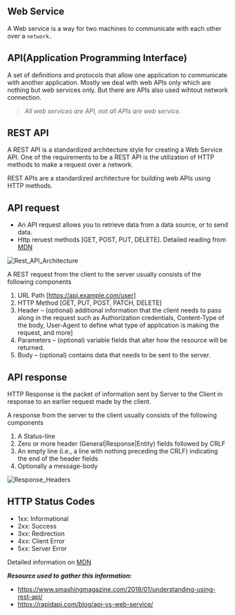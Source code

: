
**Web Service** 
----------------

  A Web service is a way for two machines to communicate with each other over a `network.`
 
**API(Application Programming Interface)** 
-------------------------------------------

  A set of definitions and protocols that allow one application to communicate with another application.
  Mostly we deal with web APIs only which are nothing but web services only. But there are APIs also used wihtout network connection. 

> _All web services are API, not all APIs are web service._

**REST API** 
----------------

  A REST API is a standardized architecture style for creating a Web Service API. One of the requirements to be a REST API is 
  the utilization of HTTP methods to make a request over a network.
  
  REST APIs are a standardized architecture for building web APIs using HTTP methods.

**API request** 
----------------
  
  - An API request allows you to retrieve data from a data source, or to send data. 
  - Http reruest methods [GET, POST, PUT, DELETE]. Detailed reading from [MDN](https://developer.mozilla.org/en-US/docs/Web/HTTP/Methods) 
  

  ![Rest_API_Architecture](https://idratherbewritingmedia.com/images/api/restapi_www.svg)
    
 A REST request from the client to the server usually consists of the following components
     
  1. URL Path [https://api.example.com/user]
  1. HTTP Method [GET, PUT, POST, PATCH, DELETE]
  1. Header – (optional) additional information that the client needs to pass along in the request such as Authorization credentials, Content-Type of the body, User-Agent to define what type of application is making the request, and more]
  1. Parameters – (optional) variable fields that alter how the resource will be returned.
  1. Body – (optional) contains data that needs to be sent to the server.
    
**API response** 
----------------

  HTTP Response is the packet of information sent by Server to the Client in response to an earlier request made by the client. 
  
A response from the server to the client usually consists of the following components

  1. A Status-line
  2. Zero or more header (General|Response|Entity) fields followed by CRLF
  3. An empty line (i.e., a line with nothing preceding the CRLF) indicating the end of the header fields
  4. Optionally a message-body
   
   ![Response_Headers](https://toolsqa.com/wp-content/gallery/restapi/Response-Status-Line.png)
   
**HTTP Status Codes** 
----------------
   
  - 1xx: Informational
  - 2xx: Success
  - 3xx: Redirection
  - 4xx: Client Error
  - 5xx: Server Error
  
  Detailed information on [MDN](https://developer.mozilla.org/en-US/docs/Web/HTTP/Status)
 
***Resource used to gather this information:***
  - https://www.smashingmagazine.com/2018/01/understanding-using-rest-api/
  - https://rapidapi.com/blog/api-vs-web-service/
